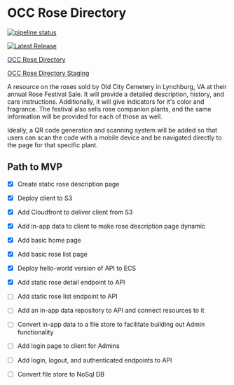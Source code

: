 # OCC Rose Directory

[![pipeline status](https://gitlab.com/randydavidl78/occ-rose-directory/badges/main/pipeline.svg)](https://gitlab.com/randydavidl78/occ-rose-directory/-/commits/main)

[![Latest Release](https://gitlab.com/randydavidl78/occ-rose-directory/-/badges/release.svg)](https://gitlab.com/randydavidl78/occ-rose-directory/-/releases)

[OCC Rose Directory](https://rosedirectory.geminionestop.com)

[OCC Rose Directory Staging](https://stagingrosedirectory.geminionestop.com)

A resource on the roses sold by Old City Cemetery in Lynchburg, VA at their
annual Rose Festival Sale. It will provide a detailed description, history,
and care instructions. Additionally, it will give indicators for it's color
and fragrance. The festival also sells rose companion plants, and the same information will
be provided for each of those as well.

Ideally, a QR code generation and scanning system will be added so that users
can scan the code with a mobile device and be navigated directly to the page
for that specific plant.

## Path to MVP

- [X] Create static rose description page
- [X] Deploy client to S3
- [X] Add Cloudfront to deliver client from S3
- [X] Add in-app data to client to make rose description page dynamic
- [X] Add basic home page
- [X] Add basic rose list page
- [X] Deploy hello-world version of API to ECS
- [X] Add static rose detail endpoint to API
- [ ] Add static rose list endpoint to API
- [ ] Add an in-app data repository to API and connect resources to it
- [ ] Convert in-app data to a file store to facilitate building out Admin functionality
- [ ] Add login page to client for Admins
- [ ] Add login, logout, and authenticated endpoints to API
- [ ] Convert file store to NoSql DB

